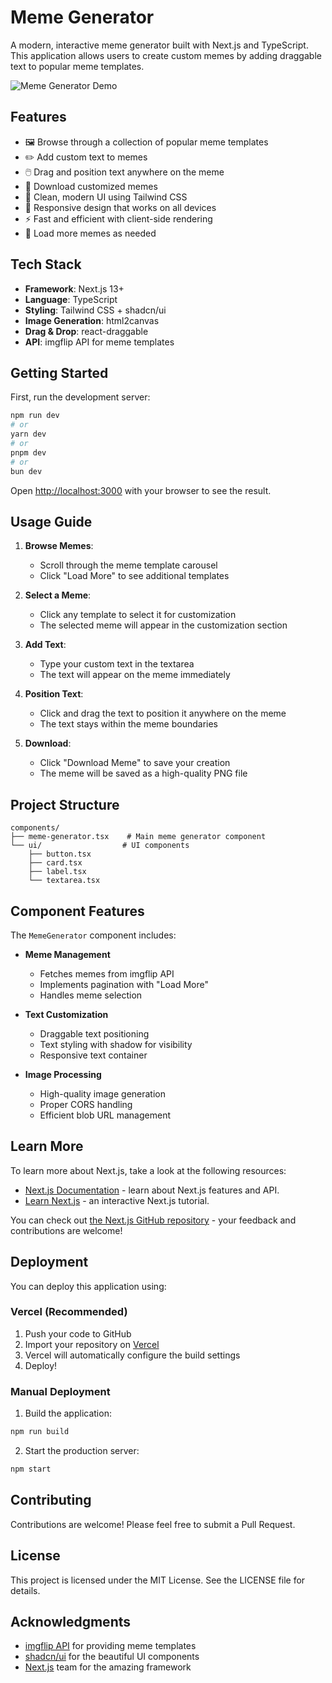 # Meme Generator

A modern, interactive meme generator built with Next.js and TypeScript. This application allows users to create custom memes by adding draggable text to popular meme templates.

![Meme Generator Demo](./public/demo.png)

## Features

- 🖼️ Browse through a collection of popular meme templates
- ✏️ Add custom text to memes
- 🖱️ Drag and position text anywhere on the meme
- 💾 Download customized memes
- 🎨 Clean, modern UI using Tailwind CSS
- 📱 Responsive design that works on all devices
- ⚡ Fast and efficient with client-side rendering
- 🔄 Load more memes as needed

## Tech Stack

- **Framework**: Next.js 13+
- **Language**: TypeScript
- **Styling**: Tailwind CSS + shadcn/ui
- **Image Generation**: html2canvas
- **Drag & Drop**: react-draggable
- **API**: imgflip API for meme templates

## Getting Started

First, run the development server:

```bash
npm run dev
# or
yarn dev
# or
pnpm dev
# or
bun dev
```

Open [http://localhost:3000](http://localhost:3000) with your browser to see the result.

## Usage Guide

1. **Browse Memes**: 
   - Scroll through the meme template carousel
   - Click "Load More" to see additional templates

2. **Select a Meme**:
   - Click any template to select it for customization
   - The selected meme will appear in the customization section

3. **Add Text**:
   - Type your custom text in the textarea
   - The text will appear on the meme immediately

4. **Position Text**:
   - Click and drag the text to position it anywhere on the meme
   - The text stays within the meme boundaries

5. **Download**:
   - Click "Download Meme" to save your creation
   - The meme will be saved as a high-quality PNG file

## Project Structure

```
components/
├── meme-generator.tsx    # Main meme generator component
└── ui/                  # UI components
    ├── button.tsx
    ├── card.tsx
    ├── label.tsx
    └── textarea.tsx
```

## Component Features

The `MemeGenerator` component includes:

- **Meme Management**
  - Fetches memes from imgflip API
  - Implements pagination with "Load More"
  - Handles meme selection

- **Text Customization**
  - Draggable text positioning
  - Text styling with shadow for visibility
  - Responsive text container

- **Image Processing**
  - High-quality image generation
  - Proper CORS handling
  - Efficient blob URL management

## Learn More

To learn more about Next.js, take a look at the following resources:

- [Next.js Documentation](https://nextjs.org/docs) - learn about Next.js features and API.
- [Learn Next.js](https://nextjs.org/learn) - an interactive Next.js tutorial.

You can check out [the Next.js GitHub repository](https://github.com/vercel/next.js) - your feedback and contributions are welcome!

## Deployment

You can deploy this application using:

### Vercel (Recommended)
1. Push your code to GitHub
2. Import your repository on [Vercel](https://vercel.com)
3. Vercel will automatically configure the build settings
4. Deploy!

### Manual Deployment
1. Build the application:
```bash
npm run build
```
2. Start the production server:
```bash
npm start
```

## Contributing

Contributions are welcome! Please feel free to submit a Pull Request.

## License

This project is licensed under the MIT License. See the LICENSE file for details.

## Acknowledgments

- [imgflip API](https://api.imgflip.com/) for providing meme templates
- [shadcn/ui](https://ui.shadcn.com/) for the beautiful UI components
- [Next.js](https://nextjs.org) team for the amazing framework
